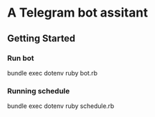 # A Telegram bot assitant

## Getting Started

### Run bot

   bundle exec dotenv ruby bot.rb

### Running schedule

   bundle exec dotenv ruby schedule.rb

